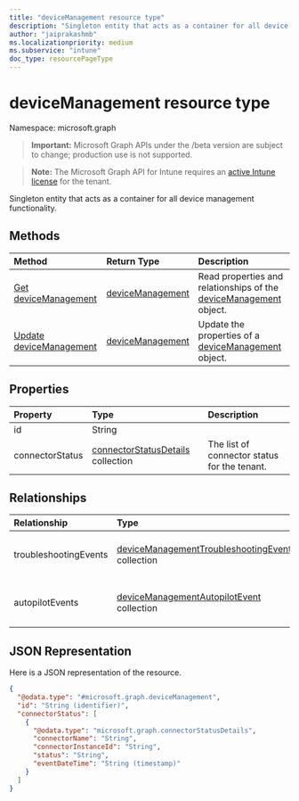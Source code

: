 ```yaml
---
title: "deviceManagement resource type"
description: "Singleton entity that acts as a container for all device management functionality."
author: "jaiprakashmb"
ms.localizationpriority: medium
ms.subservice: "intune"
doc_type: resourcePageType
---
```


# deviceManagement resource type

Namespace: microsoft.graph
> **Important:** Microsoft Graph APIs under the /beta version are subject to change; production use is not supported.

> **Note:** The Microsoft Graph API for Intune requires an [active Intune license](https://go.microsoft.com/fwlink/?linkid=839381) for the tenant.


Singleton entity that acts as a container for all device management functionality.

## Methods
|Method|Return Type|Description|
|:---|:---|:---|
|[Get deviceManagement](../api/intune-troubleshooting-devicemanagement-get.md)|[deviceManagement](../resources/intune-troubleshooting-devicemanagement.md)|Read properties and relationships of the [deviceManagement](../resources/intune-troubleshooting-devicemanagement.md) object.|
|[Update deviceManagement](../api/intune-troubleshooting-devicemanagement-update.md)|[deviceManagement](../resources/intune-troubleshooting-devicemanagement.md)|Update the properties of a [deviceManagement](../resources/intune-troubleshooting-devicemanagement.md) object.|

## Properties
|Property|Type|Description|
|:---|:---|:---|
|id|String||
|connectorStatus|[connectorStatusDetails](../resources/intune-troubleshooting-connectorstatusdetails.md) collection|The list of connector status for the tenant.|

## Relationships
|Relationship|Type|Description|
|:---|:---|:---|
|troubleshootingEvents|[deviceManagementTroubleshootingEvent](../resources/intune-troubleshooting-devicemanagementtroubleshootingevent.md) collection|The list of troubleshooting events for the tenant.|
|autopilotEvents|[deviceManagementAutopilotEvent](../resources/intune-troubleshooting-devicemanagementautopilotevent.md) collection|The list of autopilot events for the tenant.|

## JSON Representation
Here is a JSON representation of the resource.
<!-- {
  "blockType": "resource",
  "keyProperty": "id",
  "@odata.type": "microsoft.graph.deviceManagement"
}
-->
``` json
{
  "@odata.type": "#microsoft.graph.deviceManagement",
  "id": "String (identifier)",
  "connectorStatus": [
    {
      "@odata.type": "microsoft.graph.connectorStatusDetails",
      "connectorName": "String",
      "connectorInstanceId": "String",
      "status": "String",
      "eventDateTime": "String (timestamp)"
    }
  ]
}
```
